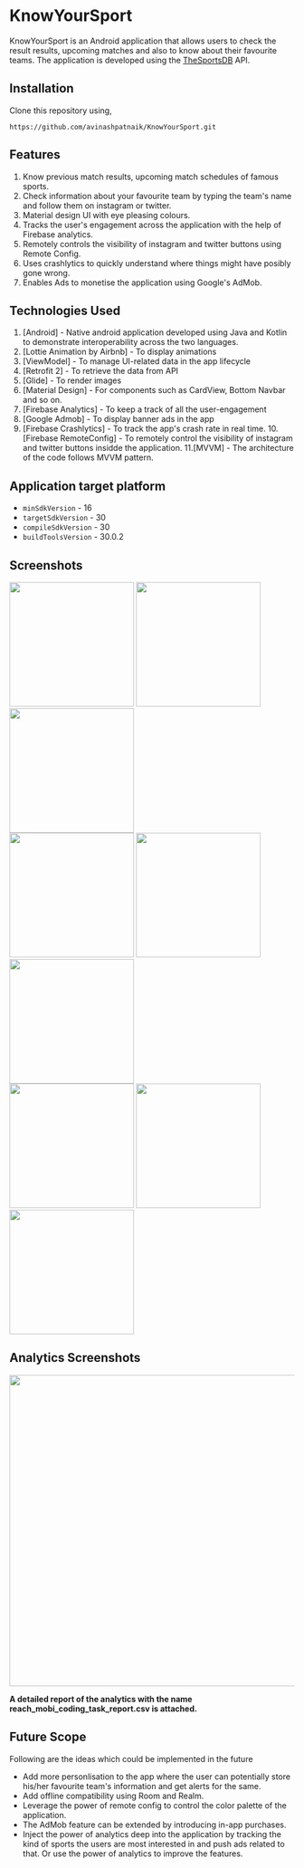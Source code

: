 # KnowYourSport

KnowYourSport is an Android application that allows users to check the result results, upcoming matches and also to know about their favourite teams.
The application is developed using the [TheSportsDB](https://www.thesportsdb.com/) API.


## Installation

Clone this repository using,

```
https://github.com/avinashpatnaik/KnowYourSport.git
```

## Features

1. Know previous match results, upcoming match schedules of famous sports.
2. Check information about your favourite team by typing the team's name and follow them on instagram or twitter.
3. Material design UI with eye pleasing colours. 
4. Tracks the user's engagement across the application with the help of Firebase analytics.
5. Remotely controls the visibility of instagram and twitter buttons using Remote Config.
6. Uses crashlytics to quickly understand where things might have posibly gone wrong.
7. Enables Ads to monetise the application using Google's AdMob.


## Technologies Used
1. [Android] - Native android application developed using Java and Kotlin to demonstrate interoperability across the two languages.
2. [Lottie Animation by Airbnb] - To display animations 
3. [ViewModel] - To manage UI-related data in the app lifecycle
4. [Retrofit 2] - To retrieve the data from API
5. [Glide] - To render images
6. [Material Design] - For components such as CardView, Bottom Navbar and so on.
7. [Firebase Analytics] - To keep a track of all the user-engagement
8. [Google Admob] - To display banner ads in the app
9. [Firebase Crashlytics] - To track the app's crash rate in real time.
10.[Firebase RemoteConfig] - To remotely control the visibility of instagram and twitter buttons insidde the application.
11.[MVVM] - The architecture of the code follows MVVM pattern.

## Application target platform
* `minSdkVersion` - 16
* `targetSdkVersion` - 30
* `compileSdkVersion` - 30
* `buildToolsVersion` - 30.0.2

## Screenshots

<div>
  <img src="https://github.com/avinashpatnaik/KnowYourSport/blob/master/SplashScreen_google-pixel4xl-ohsoorange-portrait.png" width="220">
  
  <img src="https://github.com/avinashpatnaik/KnowYourSport/blob/master/ResultsPage_google-pixel4xl-ohsoorange-portrait.png" width="220">
  
  <img src="https://github.com/avinashpatnaik/KnowYourSport/blob/master/NoInternet_google-pixel4xl-ohsoorange-portrait.png" width="220">

</div>

<div>

 <img src="https://github.com/avinashpatnaik/KnowYourSport/blob/master/SearchAnim_google-pixel4xl-ohsoorange-portrait.png" width="220">
  
 <img src="https://github.com/avinashpatnaik/KnowYourSport/blob/master/SearchPage_google-pixel4xl-ohsoorange-portrait.png" width="220">
  
 <img src="https://github.com/avinashpatnaik/KnowYourSport/blob/master/InstagramPage_google-pixel4xl-ohsoorange-portrait.png" width="220">
  
</div>

<div>

 <img src="https://github.com/avinashpatnaik/KnowYourSport/blob/master/TwitterPage_google-pixel4xl-ohsoorange-portrait.png" width="220">
  
 <img src="https://github.com/avinashpatnaik/KnowYourSport/blob/master/UpcomingAnim_google-pixel4xl-ohsoorange-portrait.png" width="220">
  
 <img src="https://github.com/avinashpatnaik/KnowYourSport/blob/master/Upcoming_google-pixel4xl-ohsoorange-portrait.png" width="220">
 
</div>

## Analytics Screenshots

<div>
  
<img src="https://github.com/avinashpatnaik/KnowYourSport/blob/master/AnalyticsOverview.jpeg" width="550" heigh="550">
  
</div>
  
<div>
  
<b> A detailed report of the analytics with the name reach_mobi_coding_task_report.csv is attached. </b>

</div>

## Future Scope

Following are the ideas which could be implemented in the future

* Add more personlisation to the app where the user can potentially store his/her favourite team's information and get alerts for the same.
* Add offline compatibility using Room and Realm.
* Leverage the power of remote config to control the color palette of the application.
* The AdMob feature can be extended by introducing in-app purchases.
* Inject the power of analytics deep into the application by tracking the kind of sports the users are most interested in and push ads related to that. Or 
  use the power of analytics to improve the features.
  



